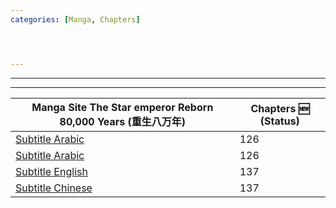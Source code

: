 ```yaml
---
categories: [Manga, Chapters]




---
```



---
---

|Manga Site The Star emperor Reborn 80,000 Years (重生八万年) | Chapters <md>:new:</md> (Status)|
|------- | ------|
|[Subtitle Arabic](https://www.azoramanga.com/manga/the-star-emperor/) | 126 |
|[Subtitle Arabic](https://mangakm.com/manga/the-star-emperor/) | 126 |
|[Subtitle English](https://mangabob.com/manga/reborn-80000-years/) | 137 |
|[Subtitle Chinese](https://www.ohmanhua.com/13410/) | 137 |



